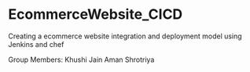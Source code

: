 # EcommerceWebsite_CICD
Creating a ecommerce website integration and deployment model using Jenkins and chef

Group Members:
Khushi Jain
Aman Shrotriya
